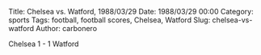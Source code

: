 Title: Chelsea vs. Watford, 1988/03/29
Date: 1988/03/29 00:00
Category: sports
Tags: football, football scores, Chelsea, Watford
Slug: chelsea-vs-watford
Author: carbonero


Chelsea 1 - 1 Watford
